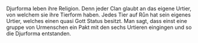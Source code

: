 Djurforma leben ihre Religion. Denn jeder Clan glaubt an das eigene Urtier, von welchem sie ihre Tierform haben. 
Jedes Tier auf Růn hat sein eigenes Urtier, welches einen quasi Gott Status besitzt.
Man sagt, dass einst eine gruppe von Urmenschen ein Pakt mit den sechs Urtieren eingingen und so die Djurforma entstanden.